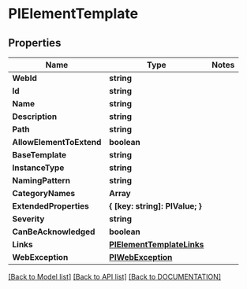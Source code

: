# PIElementTemplate

## Properties
Name | Type | Notes
------------ | ------------- | -------------
**WebId** | **string**
**Id** | **string**
**Name** | **string**
**Description** | **string**
**Path** | **string**
**AllowElementToExtend** | **boolean**
**BaseTemplate** | **string**
**InstanceType** | **string**
**NamingPattern** | **string**
**CategoryNames** | **Array<string>**
**ExtendedProperties** | **{ [key: string]: PIValue; }**
**Severity** | **string**
**CanBeAcknowledged** | **boolean**
**Links** | **[**PIElementTemplateLinks**](../models/PIElementTemplateLinks.md)**
**WebException** | **[**PIWebException**](../models/PIWebException.md)**

[[Back to Model list]](../../DOCUMENTATION.md#documentation-for-models) [[Back to API list]](../../DOCUMENTATION.md#documentation-for-api-endpoints) [[Back to DOCUMENTATION]](../../DOCUMENTATION.md)
